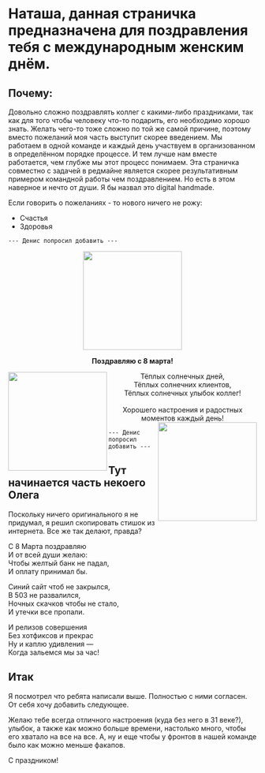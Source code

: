 # Наташа, данная страничка предназначена для поздравления тебя с международным женским днём.

## Почему:

Довольно сложно поздравлять коллег с какими-либо праздниками, так как для того чтобы человеку что-то подарить, его необходимо хорошо знать. Желать чего-то тоже сложно по той же самой причине, поэтому вместо пожеланий моя часть выступит скорее введением.
Мы работаем в одной команде и каждый день участвуем в организованном в определённом порядке процессе. И тем лучше нам вместе работается, чем глубже мы этот процесс понимаем. Эта страничка совместно с задачей в редмайне является скорее результативным примером командной работы чем поздравлением. Но есть в этом наверное и нечто от души. Я бы назвал это digital handmade.

Если говорить о пожеланиях - то нового ничего не рожу:
* Счастья
* Здоровья

`--- Денис попросил добавить ---`

<p align=center>
  <img src="https://user-images.githubusercontent.com/621014/53895887-03f74000-4044-11e9-9453-fb01df732782.gif" width="200"/>  
</p>
<p align=center>
<b style="font-size=20px">Поздравляю с 8 марта!</b>
</p>
<p align="center">
  <img src="https://user-images.githubusercontent.com/621014/53895888-048fd680-4044-11e9-8adb-48afcdf5b101.gif" width="200" align="left"/>
Тёплых солнечных дней, <br>
Тёплых солнечних клиентов, <br>
Тёплых солнечных улыбок коллег! <br>
<br>
Хорошего настроения и радостных моментов каждый день!
<img src="https://user-images.githubusercontent.com/621014/53895889-05286d00-4044-11e9-82a4-6793ad9f97f4.gif" width="200" align="right"/>
</p>

`--- Денис попросил добавить ---`

## Тут начинается часть некоего Олега
Поскольку ничего оригинального я не придумал, я решил скопировать стишок из интернета. Все же так делают, правда?

С 8 Марта поздравляю  
И от всей души желаю:  
Чтобы желтый банк не падал,  
И оплату принимал бы.  

Синий сайт чтоб не закрылся,  
В 503 не развалился,  
Ночных скачков чтобы не стало,  
И утечки все пропали.  

И релизов совершения  
Без хотфиксов и прекрас  
Ну и каплю удивления —  
Когда зальемся мы за час!  


## Итак

Я посмотрел что ребята написали выше. Полностью с ними согласен. От себя хочу добавить следующее. 

Желаю тебе всегда отличного настроения (куда без него в 31 веке?), улыбок, а также как можно больше времени, настолько много, чтобы его хватало на все на все. 
А, ну и еще чтобы у фронтов в нашей команде было как можно меньше факапов. 

С праздником!
